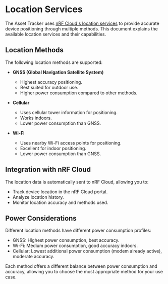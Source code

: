 # Location Services

The Asset Tracker uses [nRF Cloud's location services](https://docs.nordicsemi.com/bundle/nrf-cloud/page/LocationServices/LSOverview.html) to provide accurate device positioning through multiple methods. This document explains the available location services and their capabilities.

## Location Methods

The following location methods are supported:

* **GNSS (Global Navigation Satellite System)**

   - Highest accuracy positioning.
   - Best suited for outdoor use.
   - Higher power consumption compared to other methods.

* **Cellular**

   - Uses cellular tower information for positioning.
   - Works indoors.
   - Lower power consumption than GNSS.

* **Wi-Fi**

   - Uses nearby Wi-Fi access points for positioning.
   - Excellent for indoor positioning.
   - Lower power consumption than GNSS.

## Integration with nRF Cloud

The location data is automatically sent to nRF Cloud, allowing you to:

- Track device location in the nRF Cloud portal.
- Analyze location history.
- Monitor location accuracy and methods used.

## Power Considerations

Different location methods have different power consumption profiles:

- GNSS: Highest power consumption, best accuracy.
- Wi-Fi: Medium power consumption, good accuracy indoors.
- Cellular: Lowest additional power consumption (modem already active), moderate accuracy.

Each method offers a different balance between power consumption and accuracy, allowing you to choose the most appropriate method for your use case.
